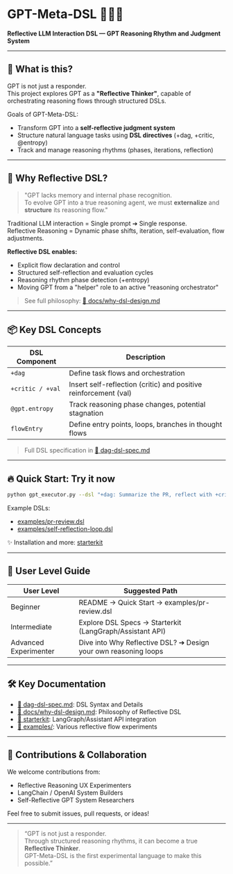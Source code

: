# GPT-Meta-DSL 🧠🔁💬
**Reflective LLM Interaction DSL — GPT Reasoning Rhythm and Judgment System**

---

## 🌱 What is this?

GPT is not just a responder.  
This project explores GPT as a **"Reflective Thinker"**, capable of orchestrating reasoning flows through structured DSLs.

Goals of GPT-Meta-DSL:

- Transform GPT into a **self-reflective judgment system**
- Structure natural language tasks using **DSL directives** (+dag, +critic, @entropy)
- Track and manage reasoning rhythms (phases, iterations, reflection)

---

## 🧠 Why Reflective DSL?

> "GPT lacks memory and internal phase recognition.  
> To evolve GPT into a true reasoning agent, we must **externalize** and **structure** its reasoning flow."

Traditional LLM interaction = Single prompt ➔ Single response.  
Reflective Reasoning = Dynamic phase shifts, iteration, self-evaluation, flow adjustments.

**Reflective DSL enables:**

- Explicit flow declaration and control
- Structured self-reflection and evaluation cycles
- Reasoning rhythm phase detection (+entropy)
- Moving GPT from a "helper" role to an active "reasoning orchestrator"

> See full philosophy: [📖 docs/why-dsl-design.md](./docs/why-dsl-design.md)

---

## 📦 Key DSL Concepts

| DSL Component | Description |
|---------------|-------------|
| `+dag` | Define task flows and orchestration |
| `+critic / +val` | Insert self-reflection (critic) and positive reinforcement (val) |
| `@gpt.entropy` | Track reasoning phase changes, potential stagnation |
| `flowEntry` | Define entry points, loops, branches in thought flows |

> Full DSL specification in [📘 dag-dsl-spec.md](./dag-dsl-spec.md)

---

## 🔥 Quick Start: Try it now

```bash
python gpt_executor.py --dsl "+dag: Summarize the PR, reflect with +critic to find issues, suggest improvements with +val."
```

Example DSLs:

- [examples/pr-review.dsl](./examples/pr-review.dsl)
- [examples/self-reflection-loop.dsl](./examples/self-reflection-loop.dsl)

✨ Installation and more: [starterkit](./starterkeit/gpt-dag-orchestrator-starterkit-v0.1.md)

---

## 🧪 User Level Guide

| User Level | Suggested Path |
|------------|----------------|
| Beginner | README → Quick Start → examples/pr-review.dsl |
| Intermediate | Explore DSL Specs → Starterkit (LangGraph/Assistant API) |
| Advanced Experimenter | Dive into Why Reflective DSL? ➔ Design your own reasoning loops |

---

## 🛠️ Key Documentation

- [📘 dag-dsl-spec.md](./dag-dsl-spec.md): DSL Syntax and Details
- [📖 docs/why-dsl-design.md](./docs/why-dsl-design.md): Philosophy of Reflective DSL
- [🚀 starterkit](./starterkeit/gpt-dag-orchestrator-starterkit-v0.1.md): LangGraph/Assistant API integration
- [🧪 examples/](./examples/): Various reflective flow experiments

---

## 🤝 Contributions & Collaboration

We welcome contributions from:

- Reflective Reasoning UX Experimenters
- LangChain / OpenAI System Builders
- Self-Reflective GPT System Researchers

Feel free to submit issues, pull requests, or ideas!

---

> “GPT is not just a responder.  
> Through structured reasoning rhythms, it can become a true **Reflective Thinker**.  
> GPT-Meta-DSL is the first experimental language to make this possible.”